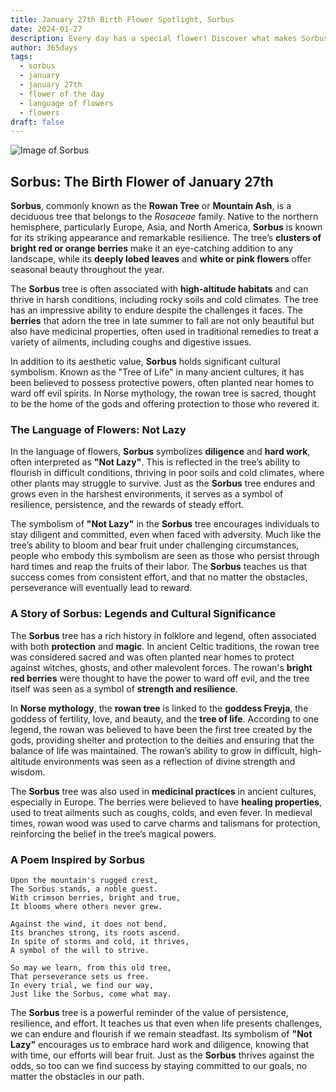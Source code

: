 ```yaml
---
title: January 27th Birth Flower Spotlight, Sorbus
date: 2024-01-27
description: Every day has a special flower! Discover what makes Sorbus unique as today’s birth flower and its symbolic meaning.
author: 365days
tags:
  - sorbus
  - january
  - january 27th
  - flower of the day
  - language of flowers
  - flowers
draft: false
---
```


![Image of Sorbus](https://cdn.pixabay.com/photo/2013/12/09/12/21/mountain-ash-225903_640.jpg#center)


## Sorbus: The Birth Flower of January 27th

**Sorbus**, commonly known as the **Rowan Tree** or **Mountain Ash**, is a deciduous tree that belongs to the _Rosaceae_ family. Native to the northern hemisphere, particularly Europe, Asia, and North America, **Sorbus** is known for its striking appearance and remarkable resilience. The tree’s **clusters of bright red or orange berries** make it an eye-catching addition to any landscape, while its **deeply lobed leaves** and **white or pink flowers** offer seasonal beauty throughout the year.

The **Sorbus** tree is often associated with **high-altitude habitats** and can thrive in harsh conditions, including rocky soils and cold climates. The tree has an impressive ability to endure despite the challenges it faces. The **berries** that adorn the tree in late summer to fall are not only beautiful but also have medicinal properties, often used in traditional remedies to treat a variety of ailments, including coughs and digestive issues.

In addition to its aesthetic value, **Sorbus** holds significant cultural symbolism. Known as the "Tree of Life" in many ancient cultures, it has been believed to possess protective powers, often planted near homes to ward off evil spirits. In Norse mythology, the rowan tree is sacred, thought to be the home of the gods and offering protection to those who revered it.

### The Language of Flowers: Not Lazy

In the language of flowers, **Sorbus** symbolizes **diligence** and **hard work**, often interpreted as **"Not Lazy"**. This is reflected in the tree’s ability to flourish in difficult conditions, thriving in poor soils and cold climates, where other plants may struggle to survive. Just as the **Sorbus** tree endures and grows even in the harshest environments, it serves as a symbol of resilience, persistence, and the rewards of steady effort.

The symbolism of **"Not Lazy"** in the **Sorbus** tree encourages individuals to stay diligent and committed, even when faced with adversity. Much like the tree’s ability to bloom and bear fruit under challenging circumstances, people who embody this symbolism are seen as those who persist through hard times and reap the fruits of their labor. The **Sorbus** teaches us that success comes from consistent effort, and that no matter the obstacles, perseverance will eventually lead to reward.

### A Story of Sorbus: Legends and Cultural Significance

The **Sorbus** tree has a rich history in folklore and legend, often associated with both **protection** and **magic**. In ancient Celtic traditions, the rowan tree was considered sacred and was often planted near homes to protect against witches, ghosts, and other malevolent forces. The rowan's **bright red berries** were thought to have the power to ward off evil, and the tree itself was seen as a symbol of **strength and resilience**.

In **Norse mythology**, the **rowan tree** is linked to the **goddess Freyja**, the goddess of fertility, love, and beauty, and the **tree of life**. According to one legend, the rowan was believed to have been the first tree created by the gods, providing shelter and protection to the deities and ensuring that the balance of life was maintained. The rowan’s ability to grow in difficult, high-altitude environments was seen as a reflection of divine strength and wisdom.

The **Sorbus** tree was also used in **medicinal practices** in ancient cultures, especially in Europe. The berries were believed to have **healing properties**, used to treat ailments such as coughs, colds, and even fever. In medieval times, rowan wood was used to carve charms and talismans for protection, reinforcing the belief in the tree’s magical powers.

### A Poem Inspired by Sorbus

```
Upon the mountain's rugged crest,  
The Sorbus stands, a noble guest.  
With crimson berries, bright and true,  
It blooms where others never grew.  

Against the wind, it does not bend,  
Its branches strong, its roots ascend.  
In spite of storms and cold, it thrives,  
A symbol of the will to strive.  

So may we learn, from this old tree,  
That perseverance sets us free.  
In every trial, we find our way,  
Just like the Sorbus, come what may.  
```

The **Sorbus** tree is a powerful reminder of the value of persistence, resilience, and effort. It teaches us that even when life presents challenges, we can endure and flourish if we remain steadfast. Its symbolism of **"Not Lazy"** encourages us to embrace hard work and diligence, knowing that with time, our efforts will bear fruit. Just as the **Sorbus** thrives against the odds, so too can we find success by staying committed to our goals, no matter the obstacles in our path.